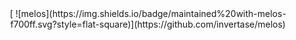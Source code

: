 <center> [
  ![melos](https://img.shields.io/badge/maintained%20with-melos-f700ff.svg?style=flat-square)](https://github.com/invertase/melos)
</center>
